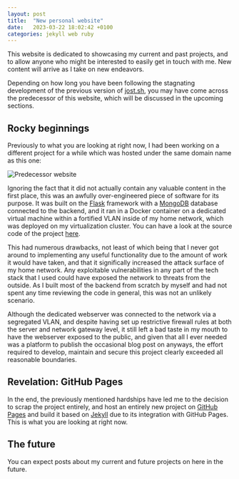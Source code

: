 ```yaml
---
layout: post
title:  "New personal website"
date:   2023-03-22 18:02:42 +0100
categories: jekyll web ruby
---
```


This website is dedicated to showcasing my current and past projects, and to allow anyone who might be interested to easily get in touch with me. New content will arrive as I take on new endeavors.

Depending on how long you have been following the stagnating development of the previous version of [jost.sh](https://www.jost.sh), you may have come across the predecessor of this website, which will be discussed in the upcoming sections.

## Rocky beginnings

Previously to what you are looking at right now, I had been working on a different project for a while which was hosted under the same domain name as this one:

![Predecessor website](/assets/images/posts/2023-03-22-welcome_old-website.png)

Ignoring the fact that it did not actually contain any valuable content in the first place, this was an awfully over-engineered piece of software for its purpose. It was built on the [Flask](https://flask.palletsprojects.com) framework with a [MongoDB](https://www.mongodb.com) database connected to the backend, and it ran in a Docker container on a dedicated virtual machine within a fortified VLAN inside of my home network, which was deployed on my virtualization cluster. You can have a look at the source code of the project [here](https://github.com/pseudorandomuser/homepage).

This had numerous drawbacks, not least of which being that I never got around to implementing any useful functionality due to the amount of work it would have taken, and that it significally increased the attack surface of my home network. Any exploitable vulnerabilities in any part of the tech stack that I used could have exposed the network to threats from the outside. As I built most of the backend from scratch by myself and had not spent any time reviewing the code in general, this was not an unlikely scenario.

Although the dedicated webserver was connected to the network via a segregated VLAN, and despite having set up restrictive firewall rules at both the server and network gateway level, it still left a bad taste in my mouth to have the webserver exposed to the public, and given that all I ever needed was a platform to publish the occasional blog post on anyways, the effort required to develop, maintain and secure this project clearly exceeded all reasonable boundaries.

## Revelation: GitHub Pages

In the end, the previously mentioned hardships have led me to the decision to scrap the project entirely, and host an entirely new project on [GitHub Pages](https://pages.github.com/) and build it based on [Jekyll](https://jekyllrb.com/) due to its integration with GitHub Pages. This is what you are looking at right now.

## The future

You can expect posts about my current and future projects on here in the future.
